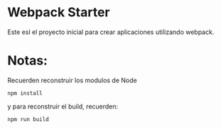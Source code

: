 # Webpack Starter

Este esl el proyecto inicial para crear aplicaciones utilizando webpack.

# Notas:
Recuerden reconstruir los modulos de Node
```
npm install
```

y para reconstruir el build, recuerden:

```
npm run build
```
